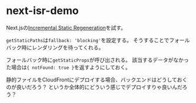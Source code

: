 # next-isr-demo

Next.jsの[Incremental Static Regeneration](https://nextjs.org/docs/basic-features/data-fetching#incremental-static-regeneration)を試す。

`getStaticPaths`は`fallback: 'blocking'`を設定する。
そうすることでフォールバック時にレンダリングを待ってくれる。

フォールバック時に`getStaticProps`が呼び出される。
該当するデータがなかった場合は`{ notFound: true }`を返すようにしておく。

静的ファイルをCloudFrontにデプロイする場合、バックエンドはどうしておくのが良いだろう？
というか全体的にどういう感じでデプロイすりゃ良いんだろう？
